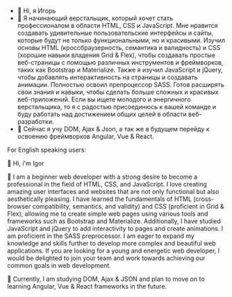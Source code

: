 - 👋 Hi,  я Игорь
- 👀 Я начинающий верстальщик, который хочет стать профессионалом в области HTML, CSS и JavaScript. Мне нравится создавать удивительные пользовательские интерфейсы и сайты, которые будут не только функциональными, но и красивыми.
Изучил основы HTML (кроссбраузерность, семантика и валидность) и CSS (хорошие навыки владения Grid & Flex), чтобы создавать простые веб-страницы с помощью различных инструментов и фреймворков, таких как Bootstrap и Materialize. Также я изучил JavaScript и jQuery, чтобы добавлять интерактивность на страницы и создавать анимации.
Полностью освоил препроцессор SASS.
Готов расширять свои знания и навыки, чтобы сделать больше сложных и красивых веб-приложений. Если вы ищете молодого и энергичного верстальщика, то я с радостью присоединюсь к вашей команде и буду работать над достижением общих целей в области веб-разработки.
- 🌱 Сейчас я учу DOM, Ajax & Json, а так же в будущем перейду к освоению фреймворков Angular, Vue & React.

For English speaking users:

👋 Hi, i'm Igor

👀 I am a beginner web developer with a strong desire to become a professional in the field of HTML, CSS, and JavaScript. I love creating amazing user interfaces and websites that are not only functional but also aesthetically pleasing. I have learned the fundamentals of HTML (cross-browser compatibility, semantics, and validity) and CSS (proficient in Grid & Flex), allowing me to create simple web pages using various tools and frameworks such as Bootstrap and Materialize. Additionally, I have studied JavaScript and jQuery to add interactivity to pages and create animations. I am proficient in the SASS preprocessor.
I am eager to expand my knowledge and skills further to develop more complex and beautiful web applications. If you are looking for a young and energetic web developer, I would be delighted to join your team and work towards achieving our common goals in web development.

🌱 Currently, I am studying DOM, Ajax & JSON and plan to move on to learning Angular, Vue & React frameworks in the future.
<!---
Igor-Smykov/Igor-Smykov is a ✨ special ✨ repository because its `README.md` (this file) appears on your GitHub profile.
You can click the Preview link to take a look at your changes.
--->

